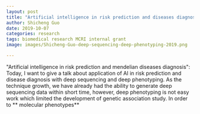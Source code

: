 ```yaml
---
layout: post
title: "Artificial intelligence in risk prediction and diseases diagnosis"
author: Shicheng Guo
date: 2019-10-07
categories: research
tags: biomedical research MCRI internal grant
image: images/Shicheng-Guo-deep-sequencing-deep-phenotyping-2019.png

---
```


"Artificial intelligence in risk prediction and mendelian diseases diagnosis": Today, I want to give a talk about application of AI in risk prediction and disease diagnosis with deep sequencing and deep phenotyping. As the technique growth, we have already had the ability to generate deep sequencing data within short time, however, deep phenotyping is not easy work which limited the development of genetic association study. In order to ** molecular phenotypes**
